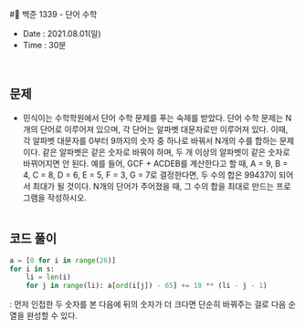 #🦀 백준 1339 - 단어 수학
- Date : 2021.08.01(일)
- Time : 30분
<br>

## 문제

- 민식이는 수학학원에서 단어 수학 문제를 푸는 숙제를 받았다.
단어 수학 문제는 N개의 단어로 이루어져 있으며, 각 단어는 알파벳 대문자로만 이루어져 있다. 이때, 각 알파벳 대문자를 0부터 9까지의 숫자 중 하나로 바꿔서 N개의 수를 합하는 문제이다. 같은 알파벳은 같은 숫자로 바꿔야 하며, 두 개 이상의 알파벳이 같은 숫자로 바뀌어지면 안 된다.
예를 들어, GCF + ACDEB를 계산한다고 할 때, A = 9, B = 4, C = 8, D = 6, E = 5, F = 3, G = 7로 결정한다면, 두 수의 합은 99437이 되어서 최대가 될 것이다.
N개의 단어가 주어졌을 때, 그 수의 합을 최대로 만드는 프로그램을 작성하시오.
<br><br>

## 코드 풀이

```python
a = [0 for i in range(26)]
for i in s:
    li = len(i)
    for j in range(li): a[ord(i[j]) - 65] += 10 ** (li - j - 1)
```
: 먼저 인접한 두 숫자를 본 다음에 뒤의 숫자가 더 크다면 단순히 바꿔주는 걸로 다음 순열을 완성할 수 있다.
